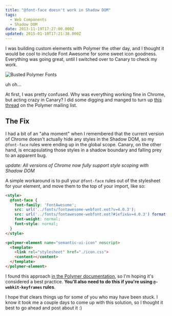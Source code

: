 ```yaml
---
title: "@font-face doesn't work in Shadow DOM"
tags:
  - Web Components
  - Shadow DOM
date: 2013-11-19T17:27:00.000Z
updated: 2015-01-10T17:21:38.000Z
---
```


I was building custom elements with Polymer the other day, and I thought it would be cool to include Font Awesome for some sweet icon goodness. Everything was going great, until I switched over to Canary to check my work.

![Busted Polymer Fonts](/images/2015/01/polymer-fonts-busted.png)

uh oh...

At first, I was pretty confused. Why was everything working fine in Chrome, but acting crazy in Canary? I did some digging and manged to turn up [this thread](https://groups.google.com/d/msg/polymer-dev/UUwew3x82EU/m9x2qWPi9ZoJ) on the Polymer mailing list.

## The Fix

I had a bit of an "aha moment" when I remembered that the current version of Chrome doesn't actually hide any styles in the Shadow DOM, so my `@font-face` rules were ending up in the global scope. Canary, on the other hand, is encapsulating those styles in a shadow boundary and falling prey to an apparent bug.

_update: All versions of Chrome now fully support style scoping with Shadow DOM_

A simple workaround is to pull your `@font-face` rules out of the stylesheet for your element, and move them to the top of your import, like so:

```html
<style>
  @font-face {
    font-family: 'FontAwesome';
    src: url('../fonts/fontawesome-webfont.eot?v=4.0.3');
    src: url('../fonts/fontawesome-webfont.eot?#iefix&v=4.0.3') format('embedded-opentype'), url('../fonts/fontawesome-webfont.woff?v=4.0.3') format('woff'), url('../fonts/fontawesome-webfont.ttf?v=4.0.3') format('truetype'), url('../fonts/fontawesome-webfont.svg?v=4.0.3#fontawesomeregular') format('svg');
    font-weight: normal;
    font-style: normal;
  }
</style>

<polymer-element name="semantic-ui-icon" noscript>
  <template>
    <link rel="stylesheet" href="./icon.css">
    <content></content>
  </template>
</polymer-element>
```

I found this approach [in the Polymer documentation](http://www.polymer-project.org/docs/polymer/styling.html#making-styles-global), so I'm hoping it's considered a best practice. **You'll also need to do this if you're using `@-webkit-keyframes` rules**.

I hope that clears things up for some of you who may have been stuck. I know it took me a couple days to come up with this solution, so I thought it best to go ahead and post about it :)
